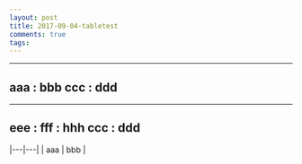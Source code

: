 ```yaml
---
layout: post
title: 2017-09-04-tabletest
comments: true
tags:
---
```


---
aaa : bbb
ccc : ddd
---

---
eee : fff : hhh
ccc : ddd
---

|---|---|
| aaa | bbb |